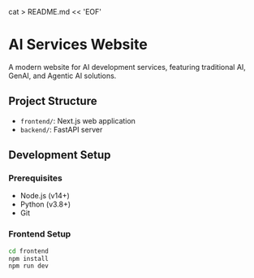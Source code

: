cat > README.md << 'EOF'
# AI Services Website

A modern website for AI development services, featuring traditional AI, GenAI, and Agentic AI solutions.

## Project Structure

- `frontend/`: Next.js web application
- `backend/`: FastAPI server

## Development Setup

### Prerequisites
- Node.js (v14+)
- Python (v3.8+)
- Git

### Frontend Setup
```bash
cd frontend
npm install
npm run dev
